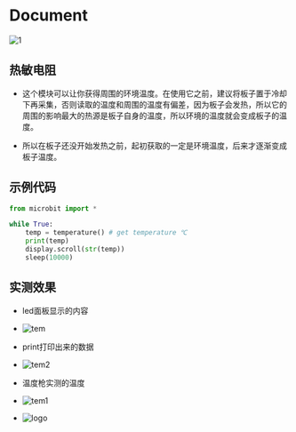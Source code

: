 
# Document

![1](./head.jpg)

## 热敏电阻

- 这个模块可以让你获得周围的环境温度。在使用它之前，建议将板子置于冷却下再采集，否则读取的温度和周围的温度有偏差，因为板子会发热，所以它的周围的影响最大的热源是板子自身的温度，所以环境的温度就会变成板子的温度。
  
- 所以在板子还没开始发热之前，起初获取的一定是环境温度，后来才逐渐变成板子温度。
  
## 示例代码

```python
from microbit import *

while True:
    temp = temperature() # get temperature ℃
    print(temp)
    display.scroll(str(temp))
    sleep(10000)
```

## 实测效果

- led面板显示的内容
  
- ![tem](how_to_temperature/tem.gif)

- print打印出来的数据

- ![tem2](how_to_temperature/tem2.png)

- 温度枪实测的温度

- ![tem1](how_to_temperature/tem1.jpg)
  
- ![logo](./logo.jpg)
